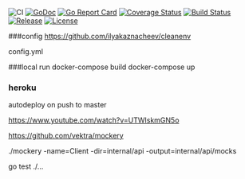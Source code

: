 ![CI](https://github.com/Ivanezko/gonki/workflows/CI/badge.svg?branch=master)
[![GoDoc](https://godoc.org/github.com/Ivanezko/gonki?status.svg)](https://godoc.org/github.com/Ivanezko/gonki)
[![Go Report Card](https://goreportcard.com/badge/github.com/Ivanezko/gonki)](https://goreportcard.com/report/github.com/Ivanezko/gonki)
[![Coverage Status](https://codecov.io/github/Ivanezko/gonki/coverage.svg?branch=master)](https://codecov.io/gh/Ivanezko/gonki)
[![Build Status](https://travis-ci.org/Ivanezko/gonki.svg?branch=master)](https://travis-ci.org/Ivanezko/gonki)
[![Release](https://img.shields.io/github/release/Ivanezko/gonki.svg)](https://github.com/Ivanezko/gonki/releases/)
[![License](https://img.shields.io/github/license/Ivanezko/gonki.svg)](https://github.com/Ivanezko/gonki/blob/master/LICENSE)


###config
https://github.com/ilyakaznacheev/cleanenv

config.yml

###local run
docker-compose build
docker-compose up

### heroku
autodeploy on push to master

https://www.youtube.com/watch?v=UTWIskmGN5o



https://github.com/vektra/mockery

./mockery -name=Client -dir=internal/api -output=internal/api/mocks

go test ./...




